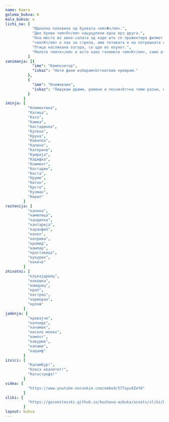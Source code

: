 ```yaml
---
name: Кавга
golema_bukva: К
mala_bukva: к
lichi_na: [
            "Идеална половина од буквата <em>Ж</em>.",
            "Две букви <em>Л</em> нацуцулени една врз друга.",
            "Она место во кино-салата од каде што се прожектира филмот.",
            "<em>К</em> е лак за стрела, ама тетивата е на погрешната страна.",
            "Птица насликана озгора, со црв во клунот.",
            "Малото <em>к</em> е исто како големото <em>К</em>, само што е помало."
          ]
zanimanja: [{
            "ime": "Композитор",
            "iskaz": "Ноти фини избирам<br>хитови креирам."
          },
          {
            "ime": "Книжевник",
            "iskaz": "Пишувам драми, романи и песни<br>на теми разни, незгодни и лесни."
          }
        ]
iminja: [
          "Клементина",
          "Катица",
          "Ката",
          "Камка",
          "Костадинка",
          "Купена",
          "Круна",
          "Ковилка",
          "Калина",
          "Катерина",
          "Кумрија",
          "Кадифка",
          "Климент",
          "Костадин",
          "Коста",
          "Круме",
          "Китан",
          "Крсте",
          "Кузман",
          "Кирил"
        ]
rastenija: [
          "калина",
          "камилица",
          "кандилка",
          "кантарија",
          "каранфил",
          "коноп",
          "коприва",
          "кромид",
          "компир",
          "краставица",
          "кукурек",
          "кокиче"
        ]
zhivotni: [
          "клукајдрвец",
          "кокошка",
          "комарец",
          "крап",
          "кострец",
          "корморан",
          "крлеж"
        ]
jadenja: [
          "кравајче",
          "колпиде",
          "качамак",
          "кисело млеко",
          "компот",
          "кавурма",
          "капама",
          "кадаиф"
        ]
izvici: [
          "Каламбур!",
          "Класа квалитет!",
          "Катастрофа!"
        ]
videa: [
          "https://www.youtube-nocookie.com/embed/57TayuXZeY8"
        ]
sliki: [
          "https://gocemitevski.github.io/bushava-azbuka/assets/sliki/bushava-azbuka-kavga.png"
        ]
layout: bukva
---
```

